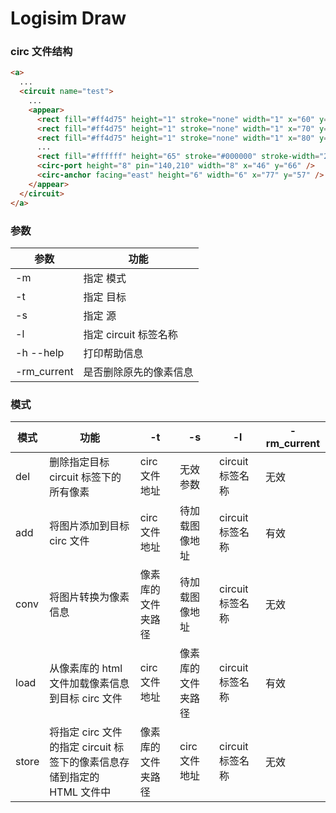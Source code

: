 # Logisim Draw

### circ 文件结构

```html
<a>
  ...
  <circuit name="test">
    ...
    <appear>
      <rect fill="#ff4d75" height="1" stroke="none" width="1" x="60" y="100" />
      <rect fill="#ff4d75" height="1" stroke="none" width="1" x="70" y="100" />
      <rect fill="#ff4d75" height="1" stroke="none" width="1" x="80" y="110" />
      ...
      <rect fill="#ffffff" height="65" stroke="#000000" stroke-width="2" width="88" x="90" y="112" />
      <circ-port height="8" pin="140,210" width="8" x="46" y="66" />
      <circ-anchor facing="east" height="6" width="6" x="77" y="57" />
    </appear>
  </circuit>
</a>
```

### 参数

| 参数        | 功能                   |
| ----------- | ---------------------- |
| -m          | 指定 模式              |
| -t          | 指定 目标              |
| -s          | 指定 源                |
| -l          | 指定 circuit 标签名称  |
| -h --help   | 打印帮助信息           |
| -rm_current | 是否删除原先的像素信息 |

### 模式

| 模式  | 功能                                                                    | -t                 | -s                 | -l               | -rm_current |
| ----- | ----------------------------------------------------------------------- | ------------------ | ------------------ | ---------------- | ----------- |
| del   | 删除指定目标 circuit 标签下的所有像素                                   | circ 文件地址      | 无效参数           | circuit 标签名称 | 无效        |
| add   | 将图片添加到目标 circ 文件                                              | circ 文件地址      | 待加载图像地址     | circuit 标签名称 | 有效        |
| conv  | 将图片转换为像素信息                                                    | 像素库的文件夹路径 | 待加载图像地址     | circuit 标签名称 | 无效        |
| load  | 从像素库的 html 文件加载像素信息到目标 circ 文件                        | circ 文件地址      | 像素库的文件夹路径 | circuit 标签名称 | 有效        |
| store | 将指定 circ 文件的指定 circuit 标签下的像素信息存储到指定的 HTML 文件中 | 像素库的文件夹路径 | circ 文件地址      | circuit 标签名称 | 无效        |
